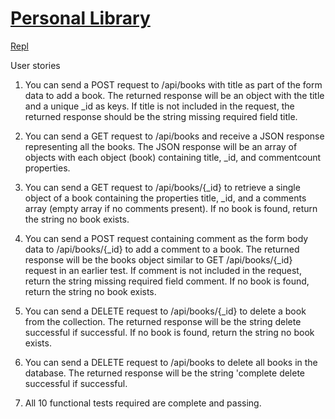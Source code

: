 # [Personal Library](https://www.freecodecamp.org/learn/quality-assurance/quality-assurance-projects/personal-library)

[Repl](https://boilerplate-project-library.jainaayush01.repl.co/)

User stories
1. You can send a POST request to /api/books with title as part of the form data to add a book. The returned response will be an object with the title and a unique _id as keys. If title is not included in the request, the returned response should be the string missing required field title.

2. You can send a GET request to /api/books and receive a JSON response representing all the books. The JSON response will be an array of objects with each object (book) containing title, _id, and commentcount properties.

3. You can send a GET request to /api/books/{_id} to retrieve a single object of a book containing the properties title, _id, and a comments array (empty array if no comments present). If no book is found, return the string no book exists.

4. You can send a POST request containing comment as the form body data to /api/books/{_id} to add a comment to a book. The returned response will be the books object similar to GET /api/books/{_id} request in an earlier test. If comment is not included in the request, return the string missing required field comment. If no book is found, return the string no book exists.

5. You can send a DELETE request to /api/books/{_id} to delete a book from the collection. The returned response will be the string delete successful if successful. If no book is found, return the string no book exists.

6. You can send a DELETE request to /api/books to delete all books in the database. The returned response will be the string 'complete delete successful if successful.

7. All 10 functional tests required are complete and passing.
